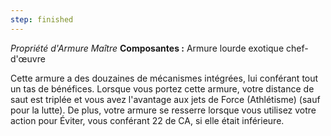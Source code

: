 ```yaml
---
step: finished
---
```

_Propriété d'Armure Maître_
__Composantes :__ Armure lourde exotique chef-d'œuvre

Cette armure a des douzaines de mécanismes intégrées, lui conférant tout un tas de bénéfices. Lorsque vous portez cette armure, votre distance de saut est triplée et vous avez l'avantage aux jets de Force (Athlétisme) (sauf pour la lutte). De plus, votre armure se resserre lorsque vous utilisez votre action pour Éviter, vous conférant 22 de CA, si elle était inférieure.